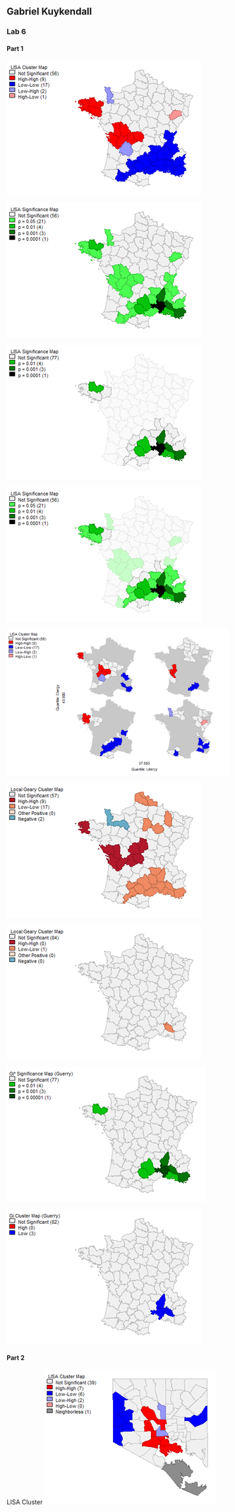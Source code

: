 ## Gabriel Kuykendall
### Lab 6

#### Part 1

![Image](https://github.com/gkuykendall96/gkuykendall96.github.io/blob/master/lab6/part1/Guerry2.png)

![2](https://github.com/gkuykendall96/gkuykendall96.github.io/blob/master/lab6/part1/Guerry3.png)

![alt text](https://github.com/gkuykendall96/gkuykendall96.github.io/blob/master/lab6/part1/Guerry4.png)

![alt text](https://github.com/gkuykendall96/gkuykendall96.github.io/blob/master/lab6/part1/Guerry5.png)

![alt text](https://github.com/gkuykendall96/gkuykendall96.github.io/blob/master/lab6/part1/Guerry6.png)

![alt text](https://github.com/gkuykendall96/gkuykendall96.github.io/blob/master/lab6/part1/Guerry7.png)

![alt text](https://github.com/gkuykendall96/gkuykendall96.github.io/blob/master/lab6/part1/Guerry8.png)

![alt text](https://github.com/gkuykendall96/gkuykendall96.github.io/blob/master/lab6/part1/Guerry9.png)

![alt text](https://github.com/gkuykendall96/gkuykendall96.github.io/blob/master/lab6/part1/Guerry10.png)

#### Part 2
LISA Cluster
![](https://github.com/gkuykendall96/gkuykendall96.github.io/blob/master/lab6/part1/lisaclust.png)















